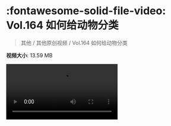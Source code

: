 # :fontawesome-solid-file-video: Vol.164 如何给动物分类

> 其他 / 其他原创视频 / Vol.164 如何给动物分类

**视频大小**: 13.59 MB

<div class="video"><video src="https://file.hsyhx.top/archive/混乱博物馆/Vol/164.mp4" controls preload>🤔 您的浏览器不支持 video 标签</ video></div>